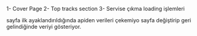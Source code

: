 1- Cover Page
2- Top tracks section
3- Servise çıkma loading işlemleri


sayfa ilk ayaklandırıldığında apiden verileri çekemiyo sayfa değiştirip geri gelindiğinde veriyi gösteriyor.